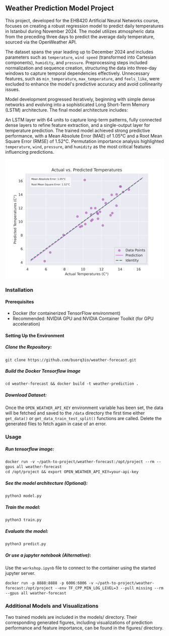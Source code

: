 ## Weather Prediction Model Project
This project, developed for the EHB420 Artificial Neural Networks course, focuses on creating a robust regression model to predict daily temperatures in Istanbul during November 2024. The model utilizes atmospheric data from the preceding three days to predict the average daily temperature, sourced via the OpenWeather API.

The dataset spans the year leading up to December 2024 and includes parameters such as `temperature`, `wind speed` (transformed into Cartesian components), `humidity`, and `pressure`. Preprocessing steps included normalization and sequence creation, structuring the data into three-day windows to capture temporal dependencies effectively. Unnecessary features, such as `min_temperature`, `max_temperature`, and `feels_like`, were excluded to enhance the model's predictive accuracy and avoid collinearity issues.

Model development progressed iteratively, beginning with simple dense networks and evolving into a sophisticated Long Short-Term Memory (LSTM) architecture. The final model architecture includes:

An LSTM layer with 64 units to capture long-term patterns, fully connected dense layers to refine feature extraction, and a single-output layer for temperature prediction. The trained model achieved strong predictive performance, with a Mean Absolute Error (MAE) of 1.05°C and a Root Mean Square Error (RMSE) of 1.52°C. Permutation importance analysis highlighted `temperature`, `wind`, `pressure`, and `humidity` as the most critical features influencing predictions.

![Predictions vs. Actual Values Plotted](figures/predictions_14.png "Title")

### Installation
#### Prerequisites
* Docker (for containerized TensorFlow environment)
* Recommended: NVIDIA GPU and NVIDIA Container Toolkit (for GPU acceleration)

#### Setting Up the Environment
##### Clone the Repository:
```shell
git clone https://github.com/buorq3io/weather-forecast.git
```

##### Build the Docker Tensorflow Image
```shell
cd weather-forecast && docker build -t weather-prediction .
```

##### Download Dataset:
Once the `OPEN_WEATHER_API_KEY` environment variable has been set,
the data will be fetched and saved to the `/data` directory 
the first time either `get_data()` or `get_data_train_test_split()` functions are called.
Delete the generated files to fetch again in case of an error.

### Usage
##### Run tensorflow image:
```shell
docker run -v ~/path-to-project/weather-forecast:/opt/project --rm --gpus all weather-forecast
cd /opt/project && export OPEN_WEATHER_API_KEY=your-api-key
```

##### See the model architecture (Optional):
```shell
python3 model.py
```

##### Train the model:
```shell
python3 train.py
```

##### Evaluate the model:
```shell
python3 predict.py
```

##### Or use a jupyter notebook (Alternative):
Use the `workshop.ipynb` file to connect to the container using the started jupyter server.
```shell
docker run -p 8888:8888 -p 6006:6006 -v ~/path-to-project/weather-forecast:/opt/project --env TF_CPP_MIN_LOG_LEVEL=3 --pull missing --rm --gpus all weather-forecast
```

### Additional Models and Visualizations
Two trained models are included in the models/ directory. Their corresponding generated figures, including visualizations of prediction performance and feature importance, can be found in the figures/ directory.
